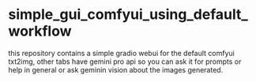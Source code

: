 # simple_gui_comfyui_using_default_workflow
this repository contains a simple gradio webui for the default comfyui txt2img, other tabs have gemini pro api so you can ask it for prompts or help in general or ask geminin vision about the images generated.
